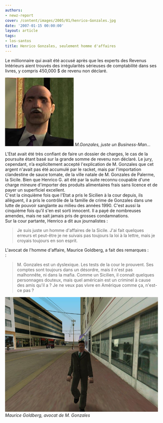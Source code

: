 ```yaml
---
authors:
- newz-report
cover: /content/images/2005/01/henrico-Gonzales.jpg
date: '2007-01-15 00:00:00'
layout: article
tags:
- los-santos
title: Henrico Gonzales, seulement homme d'affaires
---
```



Le&nbsp;millionnaire qui avait été&nbsp;accusé après que les experts des Revenus Intérieurs&nbsp;aient trouvés des irrégularités sérieuses de comptabilité dans ses livres, y compris 450,000 $ de revenu non déclaré.

![M.Gonzales, juste un Business-Man...](/content/images/2005/01/henrico-Gonzales2.jpg)
_M.Gonzales, juste un Business-Man..._

L'Etat avait été très confiant de faire&nbsp;un dossier&nbsp;de charges, le cas de la poursuite étant basé sur la grande somme de revenu non déclaré. Le jury, cependant, n’a explicitement accepté l'explication de M.&nbsp;Gonzales que cet argent n'avait pas été accumulé par le racket, mais par l'importation clandestine de sauce&nbsp;tomate, de la ville natale de M.&nbsp;Gonzales de Palerme, la Sicile. Bien que&nbsp;Henrico G.&nbsp;ait été par la suite reconnu coupable d'une charge mineure d'importer des produits alimentaires frais sans licence et de payer un superficiel excellent.  
C'est la cinquième fois que l'Etat a pris le&nbsp;Sicilien à la cour depuis, ils allèguent, il a pris le contrôle de la famille de crime de&nbsp;Gonzales dans une lutte de pouvoir sanglante au milieu des années 1990. C'est aussi la cinquième fois qu'il s'en est sorti innocent. Il a payé de nombreuses amendes, mais&nbsp;ne sait jamais pris de grosses condamnations.&nbsp;  
Sur la cour partante,&nbsp;Henrico a dit aux journalistes&nbsp;:

> Je suis juste un homme d'affaires de la Sicile. J'ai fait quelques erreurs et peut-être je ne suivais pas toujours la loi à la lettre, mais je croyais toujours en son esprit.

L'avocat de l'homme d'affaire, Maurice Goldberg, a fait des remarques :  
:

> M.&nbsp;Gonzales est un dyslexique. Les&nbsp;tests de la cour le prouvent. Ses comptes sont toujours dans un désordre, mais il n'est pas malhonnête, ni dans la mafia. Comme un Sicilien, il connaît quelques personnages douteux, mais quel&nbsp;américain est un criminel à cause des amis qu'il a ? Je ne veux pas vivre en Amérique comme ça, n'est-ce pas ?

![Maurice Goldberg, avocat de M. Gonzales](/content/images/2005/01/producteur.jpg)
_Maurice Goldberg, avocat de M. Gonzales_